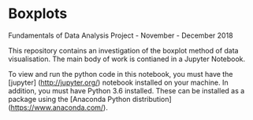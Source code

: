# Boxplots

Fundamentals of Data Analysis Project - November - December 2018

This repository contains an investigation of the boxplot method of data visualisation. The main body of work is contianed in a Jupyter Notebook.

To view and run the python code in this notebook, you must have the [jupyter] (http://jupyter.org/) notebook installed on your machine. In addition, you must have Python 3.6 installed. These can be installed as a package using the [Anaconda Python distribution] (https://www.anaconda.com/).

